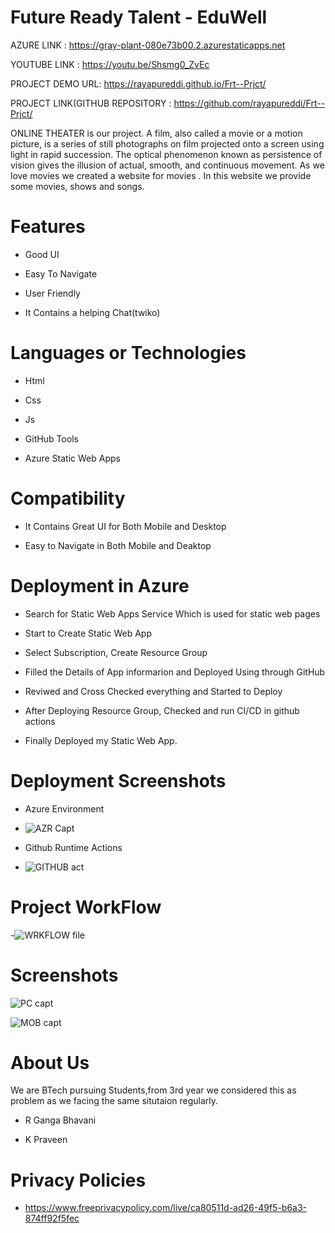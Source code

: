 # Future Ready Talent - EduWell



AZURE LINK : https://gray-plant-080e73b00.2.azurestaticapps.net

YOUTUBE LINK : https://youtu.be/Shsmg0_ZvEc

PROJECT DEMO URL: https://rayapureddi.github.io/Frt--Prjct/

PROJECT LINK(GITHUB REPOSITORY : https://github.com/rayapureddi/Frt--Prjct/



ONLINE THEATER is our project. A film, also called a movie or a motion picture, is a series of still photographs on film projected onto a screen using light in rapid succession. The optical phenomenon known as persistence of vision gives the illusion of actual, smooth, and continuous movement. As we love movies we created a website for movies . In this website we provide  some movies, shows and songs. 

# Features
-  Good UI

-  Easy To Navigate

-  User Friendly

-  It Contains a helping Chat(twiko)



# Languages or Technologies

-  Html

-  Css

-  Js

-  GitHub Tools

-  Azure Static Web Apps

# Compatibility
 -  It Contains Great UI for Both Mobile and Desktop
 
 -  Easy to Navigate in Both Mobile and Deaktop

# Deployment in Azure

-  Search for Static Web Apps Service Which is used for static web pages

-  Start to Create Static Web App

-  Select Subscription, Create Resource Group 

-  Filled the Details of App informarion and Deployed Using through GitHub

-  Reviwed and Cross Checked everything and Started to Deploy 

-  After Deploying Resource Group, Checked and run CI/CD in github actions 

-  Finally Deployed my Static Web App.

# Deployment  Screenshots

- Azure Environment

- ![AZR Capt](https://user-images.githubusercontent.com/112306093/199579957-ad0431c8-3918-48d1-ad1b-c3d96dcf0c00.jpg)


- Github Runtime Actions

- ![GITHUB act](https://user-images.githubusercontent.com/112306093/199579995-49e4e9dd-b76f-45e4-ab67-1f6dc2727647.jpg)


# Project WorkFlow

-![WRKFLOW file](https://user-images.githubusercontent.com/112306093/199580046-8a222148-4c2e-4be8-8e42-13854644fbfe.jpg)

 
# Screenshots

![PC capt](https://user-images.githubusercontent.com/112306093/199580108-66938627-e5d4-4540-8fc3-a5bc57069e75.jpg)

![MOB capt](https://user-images.githubusercontent.com/112306093/199580148-1d3a2dd5-ea4c-4555-9f81-08a6eca95294.jpg)


# About Us
We are BTech pursuing Students,from 3rd year we considered this as problem as we facing the same situtaion regularly.

- R Ganga Bhavani

- K Praveen


# Privacy Policies
- https://www.freeprivacypolicy.com/live/ca80511d-ad26-49f5-b6a3-874ff92f5fec
